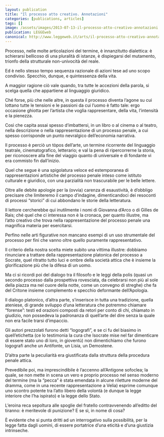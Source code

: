 ```yaml
---
layout: publication
title: "Il processo atto creativo. Annotazioni"
categories: [publications, articles]
tags: []
image: /assets/images/2013-07-13-il-processo-atto-creativo-annotazioni.jpg
publication: LEGGEweb
canonical: http://www.leggeweb.it/arts/il-processo-atto-creativo-annotazioni-9726.html
---
```


Processo, nelle molte articolazioni del termine, è innanzitutto dialettica: è schierarsi bellicoso di una pluralità di istanze, è dispiegarsi del mutamento, trionfo della strutturale non-univocità del reale.

Ed è nello stesso tempo sequenza razionale di azioni tese ad uno scopo condiviso. Specchio, dunque, e quintessenza della vita.

A maggior ragione ciò vale quando, tra tutte le accezioni della parola, si scelga quella che appartiene al linguaggio giuridico.

Ché forse, più che nelle altre, in questa il processo diventa l’agone su cui lottano tutte le tensioni e le passioni da cui l’uomo è fatto tale: ergo occasione ghiotta per l’artista che voglia rappresentare, della vita, l’intensità e la pienezza.

Così che capita assai spesso d’imbattersi, in un libro o al cinema o al teatro, nella descrizione o nella rappresentazione di un processo penale, a cui spesso corrisponde un punto nevralgico dell’economia narrativa.

Il processo è perciò un tòpos dell’arte, un termine ricorrente del linguaggio teatrale, cinematografico, letterario; e val la pena di ripercorrerne la storia, per riconoscere alla fine del viaggio quanto di universale e di fondante vi era commisto fin dall’inizio.

Quel che segue è una spigolatura veloce ed estemporanea di rappresentazioni artistiche del processo penale inteso come istituto culturale e giuridico, con una parzialità non trascurabile per le belle lettere.

Oltre alle debite apologie per la (ovvia) carenza di esaustività, è d’obbligo precisare che limiteremo il campo d’indagine, dimenticandoci dei resoconti di processi “storici” di cui abbondano le storie della letteratura.

Il lettore cercherebbe qui inutilmente i nomi di Giovanna d’Arco o di Gilles de Rais;  ché quel che ci interessa non è la cronaca, per quanto illustre, ma l’atto creativo che trova nella rappresentazione del processo penale una magnifica materia per esercitarsi.

Perfino nelle arti figurative non mancano esempi di un uso strumentale del processo per fini che vanno oltre quello puramente rappresentativo.

Il criterio della nostra scelta miete subito una vittima illustre: dobbiamo rinunciare a trattare della rappresentazione platonica del processo a Socrate, quel ritratto tutto luci e ombre della società attica che è insieme la glorificazione più che la difesa di un uomo.

Ma ci si ricordi poi del dialogo tra il filosofo e le leggi della polis (quasi un secondo processo dalla prospettiva rovesciata, da celebrarsi non più al sole della piazza ma nel cuore della notte, come un convegno di streghe) che fa del Critone insieme complemento e specchio deformante dell’Apologia.

Il dialogo platonico, d’altra parte, s’inserisce in tutta una tradizione, quella ateniese, di grande sviluppo d’una letteratura che potremmo chiamare “forense”: testi ed orazioni composti da retori per conto di chi, chiamato in giudizio, non possedeva la padronanza di quell’arte del dire senza la quale non era facile trarsi d’impaccio.

Gli autori prezzolati furono detti “logografi”, e se ci fu del biasimo in quell’etichetta (ce lo testimonia la cura che Isocrate mise nel far dimenticare di essere stato uno di loro, in gioventù) non dimentichiamo che furono logografi anche un Antifonte, un Lisia, un Demostene.

D’altra parte la peculiarità era giustificata dalla struttura della procedura penale attica.

Prevedibile poi, ma imprescindibile è l’accenno all’Antigone sofoclea; la quale, se non mette in scena un vero e proprio processo nel senso moderno del termine (ma la “pecca” è stata emendata in alcune riletture moderne del dramma, come in una recente rappresentazione a Velia) esprime comunque uno scontro potente tra l’atto libero della volontà (e dunque la legge interiore che l’ha ispirato) e la legge dello Stato.

L’eroina reca sepoltura  alle spoglie del fratello contravvenendo all’editto del tiranno: è meritevole di punizione?  E se sì, in nome di cosa?

È evidente che si punta dritti ad un interrogativo sulla possibilità, per la legge fatta dagli uomini, di essere portatrice d’una eticità e d’una giustizia intrinseche.
